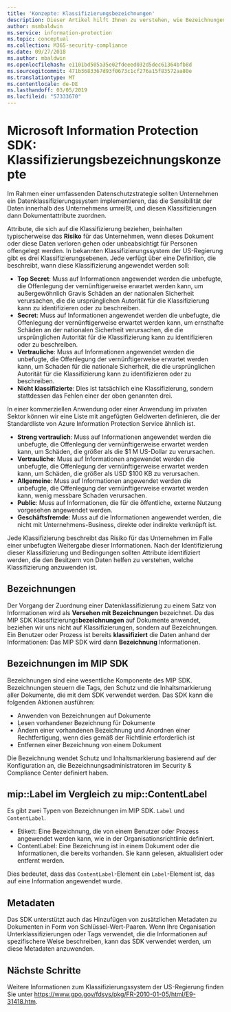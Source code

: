 ```yaml
---
title: 'Konzepte: Klassifizierungsbezeichnungen'
description: Dieser Artikel hilft Ihnen zu verstehen, wie Bezeichnungen für die Klassifizierung von Daten verwendet werden.
author: msmbaldwin
ms.service: information-protection
ms.topic: conceptual
ms.collection: M365-security-compliance
ms.date: 09/27/2018
ms.author: mbaldwin
ms.openlocfilehash: e1101bd505a35e02fdeeed032d5dec61364bfb8d
ms.sourcegitcommit: 471b3683367d93f0673c1cf276a15f83572aa80e
ms.translationtype: MT
ms.contentlocale: de-DE
ms.lasthandoff: 03/05/2019
ms.locfileid: "57333670"
---
```

# <a name="microsoft-information-protection-sdk---classification-label-concepts"></a>Microsoft Information Protection SDK: Klassifizierungsbezeichnungskonzepte

Im Rahmen einer umfassenden Datenschutzstrategie sollten Unternehmen ein Datenklassifizierungssystem implementieren, das die Sensibilität der Daten innerhalb des Unternehmens umreißt, und diesen Klassifizierungen dann Dokumentattribute zuordnen.

Attribute, die sich auf die Klassifizierung beziehen, beinhalten typischerweise das **Risiko** für das Unternehmen, wenn dieses Dokument oder diese Daten verloren gehen oder unbeabsichtigt für Personen offengelegt werden. In bekannten Klassifizierungssystem der US-Regierung gibt es drei Klassifizierungsebenen. Jede verfügt über eine Definition, die beschreibt, wann diese Klassifizierung angewendet werden soll:

* **Top Secret**: Muss auf Informationen angewendet werden die unbefugte, die Offenlegung der vernünftigerweise erwartet werden kann, um außergewöhnlich Gravis Schäden an der nationalen Sicherheit verursachen, die die ursprünglichen Autorität für die Klassifizierung kann zu identifizieren oder zu beschreiben.
* **Secret**: Muss auf Informationen angewendet werden die unbefugte, die Offenlegung der vernünftigerweise erwartet werden kann, um ernsthafte Schäden an der nationalen Sicherheit verursachen, die die ursprünglichen Autorität für die Klassifizierung kann zu identifizieren oder zu beschreiben.
* **Vertrauliche**: Muss auf Informationen angewendet werden die unbefugte, die Offenlegung der vernünftigerweise erwartet werden kann, um Schaden für die nationale Sicherheit, die die ursprünglichen Autorität für die Klassifizierung kann zu identifizieren oder zu beschreiben.
* **Nicht klassifizierte**: Dies ist tatsächlich eine Klassifizierung, sondern stattdessen das Fehlen einer der oben genannten drei.

In einer kommerziellen Anwendung oder einer Anwendung im privaten Sektor können wir eine Liste mit angefügten Geldwerten definieren, die der Standardliste von Azure Information Protection Service ähnlich ist.

* **Streng vertraulich**: Muss auf Informationen angewendet werden die unbefugte, die Offenlegung der vernünftigerweise erwartet werden kann, um Schäden, die größer als die $1 M US-Dollar zu verursachen.
* **Vertrauliche**: Muss auf Informationen angewendet werden die unbefugte, die Offenlegung der vernünftigerweise erwartet werden kann, um Schäden, die größer als USD $100 KB zu verursachen.
* **Allgemeine**: Muss auf Informationen angewendet werden die unbefugte, die Offenlegung der vernünftigerweise erwartet werden kann, wenig messbare Schaden verursachen.
* **Public**: Muss auf Informationen, die für die öffentliche, externe Nutzung vorgesehen angewendet werden. 
* **Geschäftsfremde**: Muss auf die Informationen angewendet werden, die nicht mit Unternehmens-Business, direkte oder indirekte verknüpft ist.

Jede Klassifizierung beschreibt das Risiko für das Unternehmen im Falle einer unbefugten Weitergabe dieser Informationen. Nach der Identifizierung dieser Klassifizierung und Bedingungen sollten Attribute identifiziert werden, die den Besitzern von Daten helfen zu verstehen, welche Klassifizierung anzuwenden ist.

## <a name="labeling"></a>Bezeichnungen

Der Vorgang der Zuordnung einer Datenklassifizierung zu einem Satz von Informationen wird als **Versehen mit Bezeichnungen** bezeichnet. Da das MIP SDK Klassifizierungs**bezeichnungen** auf Dokumente anwendet, beziehen wir uns nicht auf Klassifizierungen, sondern auf Bezeichnungen. Ein Benutzer oder Prozess ist bereits **klassifiziert** die Daten anhand der Informationen: Das MIP SDK wird dann **Bezeichnung** Informationen.

## <a name="labels-in-the-mip-sdk"></a>Bezeichnungen im MIP SDK

Bezeichnungen sind eine wesentliche Komponente des MIP SDK. Bezeichnungen steuern die Tags, den Schutz und die Inhaltsmarkierung aller Dokumente, die mit dem SDK verwendet werden. Das SDK kann die folgenden Aktionen ausführen:

* Anwenden von Bezeichnungen auf Dokumente
* Lesen vorhandener Bezeichnung für Dokumente
* Ändern einer vorhandenen Bezeichnung und Anordnen einer Rechtfertigung, wenn dies gemäß der Richtlinie erforderlich ist
* Entfernen einer Bezeichnung von einem Dokument

Die Bezeichnung wendet Schutz und Inhaltsmarkierung basierend auf der Konfiguration an, die Bezeichnungsadministratoren im Security & Compliance Center definiert haben. 

## <a name="miplabel-vs-mipcontentlabel"></a>mip::Label im Vergleich zu mip::ContentLabel

Es gibt zwei Typen von Bezeichnungen im MIP SDK. `Label` und `ContentLabel`.

* Etikett: Eine Bezeichnung, die von einem Benutzer oder Prozess angewendet werden kann, wie in der Organisationsrichtlinie definiert.
* ContentLabel: Eine Bezeichnung ist in einem Dokument oder die Informationen, die bereits vorhanden. Sie kann gelesen, aktualisiert oder entfernt werden. 

Dies bedeutet, dass das `ContentLabel`-Element ein `Label`-Element ist, das auf eine Information angewendet wurde.

## <a name="metadata"></a>Metadaten

Das SDK unterstützt auch das Hinzufügen von zusätzlichen Metadaten zu Dokumenten in Form von Schlüssel-Wert-Paaren. Wenn Ihre Organisation Unterklassifizierungen oder Tags verwendet, die die Informationen auf spezifischere Weise beschreiben, kann das SDK verwendet werden, um diese Metadaten anzuwenden.

## <a name="next-steps"></a>Nächste Schritte

Weitere Informationen zum Klassifizierungssystem der US-Regierung finden Sie unter https://www.gpo.gov/fdsys/pkg/FR-2010-01-05/html/E9-31418.htm.
